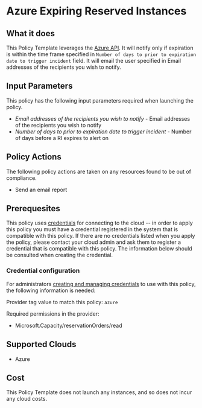 # Azure Expiring Reserved Instances

## What it does

This Policy Template leverages the [Azure API](https://docs.microsoft.com/en-us/rest/api/reserved-vm-instances/reservationorder/list). It will notify only if expiration is within the time frame specified in `Number of days to prior to expiration date to trigger incident` field. It will email the user specified in Email addresses of the recipients you wish to notify.

## Input Parameters

This policy has the following input parameters required when launching the policy.

- *Email addresses of the recipients you wish to notify* - Email addresses of the recipients you wish to notify
- *Number of days to prior to expiration date to trigger incident* - Number of days before a RI expires to alert on

## Policy Actions

The following policy actions are taken on any resources found to be out of compliance.

- Send an email report

## Prerequesites

This policy uses [credentials](https://docs.rightscale.com/policies/users/guides/credential_management.html)
for connecting to the cloud -- in order to apply this policy you must have a credential registered in the system that is compatible with this policy. If there are no
credentials listed when you apply the policy, please contact your cloud admin and ask them to register a credential that is compatible with this policy. The information below should be consulted when creating the credential.

### Credential configuration

For administrators [creating and managing credentials](https://docs.rightscale.com/policies/users/guides/credential_management.html) to use with this policy, the following information is needed:

Provider tag value to match this policy: `azure`

Required permissions in the provider:

- Microsoft.Capacity/reservationOrders/read

## Supported Clouds

- Azure

## Cost

This Policy Template does not launch any instances, and so does not incur any cloud costs.

